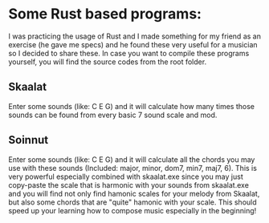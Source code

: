 # Some Rust based programs:



I was practicing the usage of Rust and I made something for my friend as an exercise (he gave me specs) and he found these very useful for a musician so I decided to share these. In case you want to compile these programs yourself, you will find the source codes from the root folder.



## Skaalat

Enter some sounds (like: C E G) and it will calculate how many times those sounds can be found from every basic 7 sound scale and mod.


## Soinnut

Enter some sounds (like: C E G) and it will calculate all the chords you may use with these sounds (Included: major, minor, dom7, min7, maj7, 6). This is very powerful especially combined with skaalat.exe since you may just copy-paste the scale that is harmonic with your sounds from skaalat.exe and you will find not only find hamonic scales for your melody from Skaalat, but also some chords that are "quite" hamonic with your scale. This should speed up your learning how to compose music especially in the beginning!
